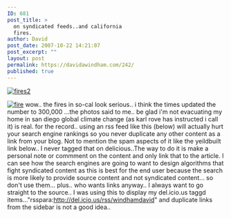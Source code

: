 ```yaml
---
ID: 681
post_title: >
  on syndicated feeds..and california
  fires.
author: David
post_date: 2007-10-22 14:21:07
post_excerpt: ""
layout: post
permalink: https://davidawindham.com/242/
published: true
---
```

<a href="http://www.nytimes.com/2007/10/24/us/24calif.html?hp"><img src="http://www.davidwindham.org/images/fires2.png" alt="fires2" /></a>

<a href="http://www.nytimes.com/2007/10/23/us/23cnd-fire.html"><img src="http://www.davidwindham.org/images/fire.png" alt="fire" /></a>
wow.. the fires in so-cal look serious.. i think the times updated the number to 300,000 ...the photos said to me.. be glad i'm not evacuating my home in san diego global climate change (as karl rove has instructed i call it) is real.
for the record.. using an rss feed like this (below) will actually hurt your search engine rankings so you never duplicate any other content as a link from
your blog.  Not to mention the spam aspects of it like the yeildbuilt link below.. I never tagged that on delicious..The way to do it is make a personal note or commment on the content and only link that to the article.  I can see how the search engines are going to want to design algorithms that fight syndicated content as this is best for the end user because the search is more likely to provide source content and not syndicated content... so don't use them... plus.. who wants links anyway.. I always want to go straight to the source..
I was using this to display my del.icio.us taggd items..."rsspara:http://del.icio.us/rss/windhamdavid" and duplicate links from the sidebar is not a good idea..